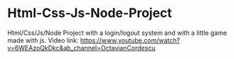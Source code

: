 # Html-Css-Js-Node-Project
Html/Css/Js/Node Project with a login/logout system and with a little game made with js.
Video link: https://www.youtube.com/watch?v=6WEAzoQkDkc&ab_channel=OctavianCordescu
